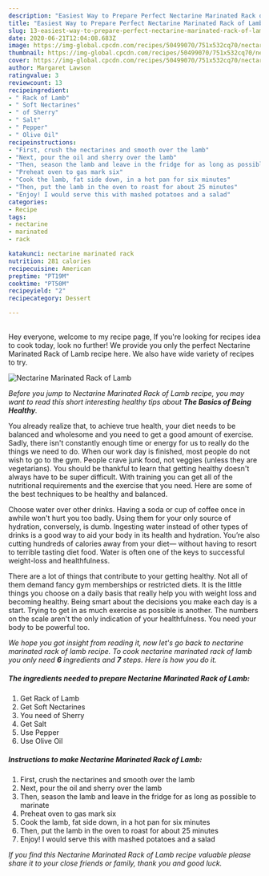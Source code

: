```yaml
---
description: "Easiest Way to Prepare Perfect Nectarine Marinated Rack of Lamb"
title: "Easiest Way to Prepare Perfect Nectarine Marinated Rack of Lamb"
slug: 13-easiest-way-to-prepare-perfect-nectarine-marinated-rack-of-lamb
date: 2020-06-21T12:04:08.683Z
image: https://img-global.cpcdn.com/recipes/50499070/751x532cq70/nectarine-marinated-rack-of-lamb-recipe-main-photo.jpg
thumbnail: https://img-global.cpcdn.com/recipes/50499070/751x532cq70/nectarine-marinated-rack-of-lamb-recipe-main-photo.jpg
cover: https://img-global.cpcdn.com/recipes/50499070/751x532cq70/nectarine-marinated-rack-of-lamb-recipe-main-photo.jpg
author: Margaret Lawson
ratingvalue: 3
reviewcount: 13
recipeingredient:
- " Rack of Lamb"
- " Soft Nectarines"
- " of Sherry"
- " Salt"
- " Pepper"
- " Olive Oil"
recipeinstructions:
- "First, crush the nectarines and smooth over the lamb"
- "Next, pour the oil and sherry over the lamb"
- "Then, season the lamb and leave in the fridge for as long as possible to marinate"
- "Preheat oven to gas mark six"
- "Cook the lamb, fat side down, in a hot pan for six minutes"
- "Then, put the lamb in the oven to roast for about 25 minutes"
- "Enjoy! I would serve this with mashed potatoes and a salad"
categories:
- Recipe
tags:
- nectarine
- marinated
- rack

katakunci: nectarine marinated rack 
nutrition: 281 calories
recipecuisine: American
preptime: "PT19M"
cooktime: "PT50M"
recipeyield: "2"
recipecategory: Dessert

---
```

<br>
Hey everyone, welcome to my recipe page, If you're looking for recipes idea to cook today, look no further! We provide you only the perfect Nectarine Marinated Rack of Lamb recipe here. We also have wide variety of recipes to try.
<br>


![Nectarine Marinated Rack of Lamb](https://img-global.cpcdn.com/recipes/50499070/751x532cq70/nectarine-marinated-rack-of-lamb-recipe-main-photo.jpg)

<i>Before you jump to Nectarine Marinated Rack of Lamb recipe, you may want to read this short interesting healthy tips about <strong>The Basics of Being Healthy</strong>.</i>

You already realize that, to achieve true health, your diet needs to be balanced and wholesome and you need to get a good amount of exercise. Sadly, there isn't constantly enough time or energy for us to really do the things we need to do. When our work day is finished, most people do not wish to go to the gym. People crave junk food, not veggies (unless they are vegetarians). You should be thankful to learn that getting healthy doesn't always have to be super difficult. With training you can get all of the nutritional requirements and the exercise that you need. Here are some of the best techniques to be healthy and balanced.

Choose water over other drinks. Having a soda or cup of coffee once in awhile won't hurt you too badly. Using them for your only source of hydration, conversely, is dumb. Ingesting water instead of other types of drinks is a good way to aid your body in its health and hydration. You’re also cutting hundreds of calories away from your diet— without having to resort to terrible tasting diet food. Water is often one of the keys to successful weight-loss and healthfulness.

There are a lot of things that contribute to your getting healthy. Not all of them demand fancy gym memberships or restricted diets. It is the little things you choose on a daily basis that really help you with weight loss and becoming healthy. Being smart about the decisions you make each day is a start. Trying to get in as much exercise as possible is another. The numbers on the scale aren't the only indication of your healthfulness. You need your body to be powerful too. 


<i>We hope you got insight from reading it, now let's go back to nectarine marinated rack of lamb recipe. To cook nectarine marinated rack of lamb you only need <strong>6</strong> ingredients and <strong>7</strong> steps. Here is how you do it.
</i>

##### The ingredients needed to prepare Nectarine Marinated Rack of Lamb:

1. Get  Rack of Lamb
1. Get  Soft Nectarines
1. You need  of Sherry
1. Get  Salt
1. Use  Pepper
1. Use  Olive Oil


##### Instructions to make Nectarine Marinated Rack of Lamb:

1. First, crush the nectarines and smooth over the lamb
1. Next, pour the oil and sherry over the lamb
1. Then, season the lamb and leave in the fridge for as long as possible to marinate
1. Preheat oven to gas mark six
1. Cook the lamb, fat side down, in a hot pan for six minutes
1. Then, put the lamb in the oven to roast for about 25 minutes
1. Enjoy! I would serve this with mashed potatoes and a salad


<i>If you find this Nectarine Marinated Rack of Lamb recipe valuable please share it to your close friends or family, thank you and good luck.</i>
